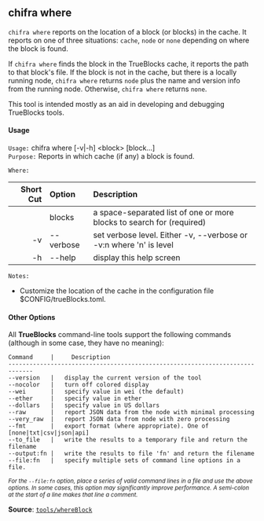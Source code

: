 ## chifra where

`chifra where` reports on the location of a block (or blocks) in the cache. It reports on one of three situations: `cache`, `node` or `none` depending on where the block is found.

If `chifra where` finds the block in the TrueBlocks cache, it reports the path to that block's file. If the block is not in the cache, but there is a locally running node, `chifra where` returns `node` plus the name and version info from the running node. Otherwise, `chifra where` returns `none`.

This tool is intended mostly as an aid in developing and debugging TrueBlocks tools.

#### Usage

`Usage:`    chifra where [-v|-h] &lt;block&gt; [block...]  
`Purpose:`  Reports in which cache (if any) a block is found.

`Where:`  

| Short Cut | Option | Description |
| -------: | :------- | :------- |
|  | blocks | a space-separated list of one or more blocks to search for (required) |
| -v | --verbose | set verbose level. Either -v, --verbose or -v:n where 'n' is level |
| -h | --help | display this help screen |

`Notes:`

- Customize the location of the cache in the configuration file $CONFIG/trueBlocks.toml.

#### Other Options

All **TrueBlocks** command-line tools support the following commands (although in some case, they have no meaning):

    Command     |     Description
    -----------------------------------------------------------------------------
    --version   |   display the current version of the tool
    --nocolor   |   turn off colored display
    --wei       |   specify value in wei (the default)
    --ether     |   specify value in ether
    --dollars   |   specify value in US dollars
    --raw       |   report JSON data from the node with minimal processing
    --very_raw  |   report JSON data from node with zero processing
    --fmt       |   export format (where appropriate). One of [none|txt|csv|json|api]
    --to_file   |   write the results to a temporary file and return the filename
    --output:fn |   write the results to file 'fn' and return the filename
    --file:fn   |   specify multiple sets of command line options in a file.

<small>*For the `--file:fn` option, place a series of valid command lines in a file and use the above options. In some cases, this option may significantly improve performance. A semi-colon at the start of a line makes that line a comment.*</small>

**Source**: [`tools/whereBlock`](https://github.com/TrueBlocks/trueblocks-core/tree/master/src/tools/whereBlock)

